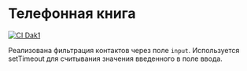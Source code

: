 # Телефонная книга

[![CI Dak1](https://github.com/Go5710264/contact-book/actions/workflows/github-actions-demo.yml/badge.svg)](https://github.com/Go5710264/contact-book/actions/workflows/github-actions-demo.yml)

Реализована фильтрация контактов через поле `input`. 
Используется setTimeout для считывания значения введенного в поле ввода.